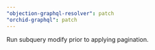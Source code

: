 ```yaml
---
"objection-graphql-resolver": patch
"orchid-graphql": patch
---
```


Run subquery modify prior to applying pagination.
